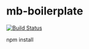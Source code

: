 # mb-boilerplate

[![Build Status](https://travis-ci.org/proximitybbdomu/mb-boilerplate.svg)](https://travis-ci.org/proximitybbdomu/mb-boilerplate)


npm install
